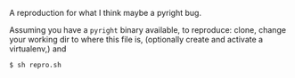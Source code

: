 A reproduction for what I think maybe a pyright bug.

Assuming you have a `pyright` binary available, to reproduce: clone, change
your working dir to where this file is, (optionally
create and activate a virtualenv,) and

```bash
$ sh repro.sh
```

